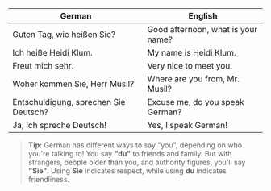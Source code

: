 | German | English |
|--------|---------|
| Guten Tag, wie heißen Sie? | Good afternoon, what is your name? |
| Ich heiße Heidi Klum. | My name is Heidi Klum. |
| Freut mich sehr. | Very nice to meet you. |
| Woher kommen Sie, Herr Musil? | Where are you from, Mr. Musil? |
| Entschuldigung, sprechen Sie Deutsch? | Excuse me, do you speak German? |
| Ja, Ich spreche Deutsch! | Yes, I speak German! |

> **Tip:**
> German has different ways to say "you", depending on who you're talking to!
> You say **"du"** to friends and family. But with strangers, people older than you, and authority figures, you'll say **"Sie"**.
> Using **Sie** indicates respect, while using **du** indicates friendliness.

